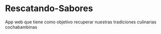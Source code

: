 # Rescatando-Sabores
App web que tiene como objetivo recuperar nuestras tradiciones culinarias cochabambinas
